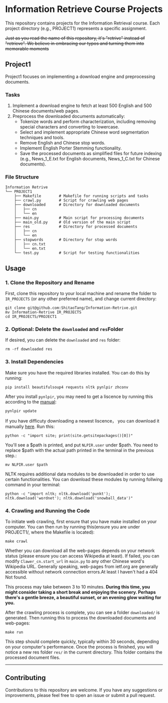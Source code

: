 # Information Retrieve Course Projects

This repository contains projects for the Information Retrieval course. Each project directory (e.g., PROJECT1) represents a specific assignment.

~~Just as you read the name of this repository, it's "retrive" instead of "retrieve". We believe in embracing our typos and turning them into memorable moments~~

## Project1

Project1 focuses on implementing a download engine and preprocessing documents.

### Tasks

1. Implement a download engine to fetch at least 500 English and 500 Chinese documents/web pages.
2. Preprocess the downloaded documents automatically:
   - Tokenize words and perform characterization, including removing special characters and converting to lowercase.
   - Select and implement appropriate Chinese word segmentation techniques and tools.
   - Remove English and Chinese stop words.
   - Implement English Porter Stemming functionality.
   - Save the processed documents as simplified files for future indexing (e.g., News_1_E.txt for English documents, News_1_C.txt for Chinese documents).

### File Structure

```
Information Retrive
└── PROJECT1
    ├── Makefile        # Makefile for running scripts and tasks
    ├── crawl.py        # Script for crawling web pages
    ├── downloaded      # Directory for downloaded documents
    │   ├── cn
    │   └── en
    ├── main.py         # Main script for processing documents
    ├── main_old.py     # Old version of the main script
    ├── res             # Directory for processed documents
    │   ├── cn
    │   └── en
    ├── stopwords       # Directory for stop words
    │   ├── cn.txt
    │   └── en.txt
    └── test.py         # Script for testing functionalities
```
## Usage

### 1. Clone the Repository and Rename

First, clone this repository to your local machine and rename the folder to `IR_PROJECTS` (or any other preferred name), and change current directory:
```
git clone git@github.com:ShitaoTang/Information-Retrive.git
mv Information-Retrive IR_PROJECTS
cd IR_PROJECTS/PROJECT1
```

### 2. Optional: Delete the `downloaded` and `res`Folder

If desired, you can delete the `downloaded` and `res` folder:
```
rm -rf downloaded res
```

### 3. Install Dependencies

Make sure you have the required libraries installed. You can do this by running:
```
pip install beautifulsoup4 requests nltk pynlpir zhconv
```
After you install `pynlpir`, you may need to get a liscence by running this according to the [manual](https://pynlpir.readthedocs.io/en/latest/installation.html):
```
pynlpir update
```
If you have difficuty downloading a newest liscence， you can download it manually [here](https://github.com/NLPIR-team/NLPIR/blob/master/License/license%20for%20a%20month/NLPIR-ICTCLAS分词系统授权/NLPIR.user). Run this:
```
python -c "import site; print(site.getsitepackages()[0])"
```
You'll see a $path is printed, and put `NLPIR.user` under $path. You need to replace $path with the actual path printed in the terminal in the previous step.:
```
mv NLPIR.user $path 
```

NLTK requires additional data modules to be downloaded in order to use certain functionalities. You can download these modules by running follwing command in your terminal:
```
python -c "import nltk; nltk.download('punkt'); nltk.download('wordnet'); nltk.download('snowball_data')"
```

### 4. Crawling and Running the Code
To initiate web crawling, first ensure that you have make installed on your computer. You can then run by running this(ensure you are under PROJECT1/, where the Makefile is located):
```
make crawl
```
Whether you can download all the web-pages depends on your network status (please ensure you can access Wikipedia at least). If failed, you can modify `Clawer_cn.start_url` in `main.py` to any other Chinese word's Wikipedia URL. Generally speaking, web-pages from ietf.org are generally accessible without network connection errors.At least I haven't had a 404 Not found.

This process may take between 3 to 10 minutes. **During this time, you might consider taking a short break and enjoying the scenery. Perhaps there's a gentle breeze, a beautiful sunset, or an evening glow waiting for you.**

After the crawling process is complete, you can see a folder `downloaded/` is generated. Then running this to process the downloaded documents and web-pages:
```
make run
```
This step should complete quickly, typically within 30 seconds, depending on your computer's performance. Once the process is finished, you will notice a new res folder `res/` in the current directory. This folder contains the processed document files.

***

## Contributing

Contributions to this repository are welcome. If you have any suggestions or improvements, please feel free to open an issue or submit a pull request.
